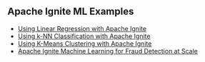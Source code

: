 ## Apache Ignite ML Examples

- [Using Linear Regression with Apache Ignite](https://www.gridgain.com/resources/blog/using-linear-regression-apacher-ignitetm)
- [Using k-NN Classification with Apache Ignite](https://www.gridgain.com/resources/blog/using-k-nn-classification-apacher-ignitetm)
- [Using K-Means Clustering with Apache Ignite](https://www.gridgain.com/resources/blog/using-k-means-clustering-apacher-ignitetm)
- [Apache Ignite Machine Learning for Fraud Detection at Scale](https://www.gridgain.com/resources/blog/apacher-ignitetm-machine-learning-fraud-detection-scale)
